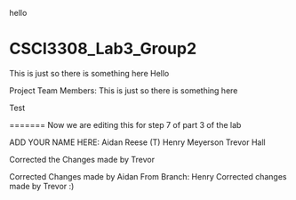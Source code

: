hello
# CSCI3308_Lab3_Group2
This is just so there is something here
Hello

Project Team Members: 
This is just so there is something here

Test

=======
Now we are editing this for step 7 of part 3 of the lab

ADD YOUR NAME HERE: 
Aidan Reese (T)
Henry Meyerson
Trevor Hall

Corrected the Changes made by Trevor

Corrected Changes made by Aidan
From Branch:
Henry
Corrected changes made by Trevor :)
